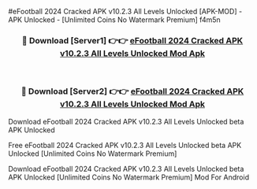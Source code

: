 #eFootball 2024 Cracked APK v10.2.3 All Levels Unlocked [APK-MOD] - APK Unlocked - [Unlimited Coins No Watermark Premium] f4m5n



<div align="center">

<h3>🔴 Download [Server1] 👉👉 <a href="https://momento.my/?title=eFootball_2024_Cracked_APK_v10.2.3_All_Levels_Unlocked">eFootball 2024 Cracked APK v10.2.3 All Levels Unlocked Mod Apk</a></h3><br>

<h3>🔴 Download [Server2] 👉👉 <a href="https://momento.my/?title=eFootball_2024_Cracked_APK_v10.2.3_All_Levels_Unlocked">eFootball 2024 Cracked APK v10.2.3 All Levels Unlocked Mod Apk</a></h3>
</div>



Download eFootball 2024 Cracked APK v10.2.3 All Levels Unlocked beta APK Unlocked

Free eFootball 2024 Cracked APK v10.2.3 All Levels Unlocked beta APK Unlocked [Unlimited Coins No Watermark Premium]

Download eFootball 2024 Cracked APK v10.2.3 All Levels Unlocked beta APK Unlocked [Unlimited Coins No Watermark Premium] Mod For Android
